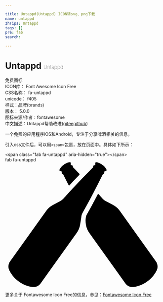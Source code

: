 ```yaml
---

title: Untappd(Untappd) ICON转svg、png下载
name: untappd
zhTips: Untappd
tags: []
pre: fab
search: 

---
```


# Untappd  <small style="font-size: 60%;font-weight: 100">Untappd</small>


<div class="detail-page">
<p>
<span><span class="badge-success badge">免费图标</span> </span>
<br/>
<span>
ICON库：
<span class="badge-secondary badge">Font Awesome Icon Free</span> 
</span>
<br/>
<span>
CSS名称：
<span class="badge-secondary badge">fa-untappd</span> 
</span>
<br/>
<span>
unicode：
<span class="badge-secondary badge">f405</span> 
<copy-btn content='f405' btn-title=""></copy-btn>
<copy-btn :content='String.fromCodePoint(parseInt("f405", 16))' btn-title="复制U"></copy-btn>
</span><br/><span>样式：<span class="badge-light badge">品牌(brands)</span></span>
<br/>
<span>
版本：
<span class="badge-secondary badge">5.0.0</span> 
</span>
<br/>
<span>图标来源/作者：<span class="badge-light badge">fontawesome</span></span> 
<br/>
<span class="zh-detail">中文描述：<span class="badge-primary badge">Untappd</span><span class="help-link"><span>帮助改进</span>(<a href="https://gitee.com/liuwave/icon-helper/edit/master/json/fontawesome/brands/untappd.json" target="_blank" rel="noopener noreferrer">gitee</a><a href="https://github.com/liuwave/icon-helper/edit/master/json/fontawesome/brands/untappd.json" target="_blank" rel="noopener noreferrer">github</a></span>)</span><br/>
</p>
</div><div class="description description alert alert-light">一个免费的应用程序iOS和Android，专注于分享啤酒相关的信息。</div>
<div class="alert alert-dark">
  <i class="fab fa-untappd fa-xs"></i>
  <i class="fab fa-untappd fa-sm"></i>
  <i class="fab fa-untappd fa-lg"></i>
  <i class="fab fa-untappd fa-2x"></i>
  <i class="fab fa-untappd fa-3x"></i>
  <i class="fab fa-untappd fa-5x"></i>
  <i class="fab fa-untappd fa-7x"></i>
</div>
<div>
  <p>引入css文件后，可以用<code>&lt;span&gt;</code>包裹，放在页面中。具体如下所示：    
  </p>
  <div class="alert alert-primary" style="font-size: 14px">
    &lt;span class="fab fa-untappd" aria-hidden="true"&gt;&lt;/span&gt;
    <copy-btn content='<span class="fab fa-untappd" aria-hidden="true"></span>'></copy-btn>
  </div>
  <div class="alert alert-secondary">
    <i class="fab fa-untappd"
    style="font-size: 24px"
    aria-hidden="true"></i> fab fa-untappd
    <copy-btn content="fab fa-untappd" btn-title="复制图标名称"></copy-btn>
  </div>
</div>
<div id="svg" class="svg-wrap">
<svg xmlns="http://www.w3.org/2000/svg" viewBox="0 0 640 512"><path d="M401.3 49.9c-79.8 160.1-84.6 152.5-87.9 173.2l-5.2 32.8c-1.9 12-6.6 23.5-13.7 33.4L145.6 497.1c-7.6 10.6-20.4 16.2-33.4 14.6-40.3-5-77.8-32.2-95.3-68.5-5.7-11.8-4.5-25.8 3.1-36.4l148.9-207.9c7.1-9.9 16.4-18 27.2-23.7l29.3-15.5c18.5-9.8 9.7-11.9 135.6-138.9 1-4.8 1-7.3 3.6-8 3-.7 6.6-1 6.3-4.6l-.4-4.6c-.2-1.9 1.3-3.6 3.2-3.6 4.5-.1 13.2 1.2 25.6 10 12.3 8.9 16.4 16.8 17.7 21.1.6 1.8-.6 3.7-2.4 4.2l-4.5 1.1c-3.4.9-2.5 4.4-2.3 7.4.1 2.8-2.3 3.6-6.5 6.1zM230.1 36.4c3.4.9 2.5 4.4 2.3 7.4-.2 2.7 2.1 3.5 6.4 6 7.9 15.9 15.3 30.5 22.2 44 .7 1.3 2.3 1.5 3.3.5 11.2-12 24.6-26.2 40.5-42.6 1.3-1.4 1.4-3.5.1-4.9-8-8.2-16.5-16.9-25.6-26.1-1-4.7-1-7.3-3.6-8-3-.8-6.6-1-6.3-4.6.3-3.3 1.4-8.1-2.8-8.2-4.5-.1-13.2 1.1-25.6 10-12.3 8.9-16.4 16.8-17.7 21.1-1.4 4.2 3.6 4.6 6.8 5.4zM620 406.7L471.2 198.8c-13.2-18.5-26.6-23.4-56.4-39.1-11.2-5.9-14.2-10.9-30.5-28.9-1-1.1-2.9-.9-3.6.5-46.3 88.8-47.1 82.8-49 94.8-1.7 10.7-1.3 20 .3 29.8 1.9 12 6.6 23.5 13.7 33.4l148.9 207.9c7.6 10.6 20.2 16.2 33.1 14.7 40.3-4.9 78-32 95.7-68.6 5.4-11.9 4.3-25.9-3.4-36.6z"/></svg>
</div>
<detail full-name='fa-untappd'></detail>
    
<div><p>更多关于  Fontawesome Icon Free的信息，参见：<a target="_blank" href="https://iconhelper.cn/fontawesome.html">Fontawesome Icon Free</a>
</p></div>
